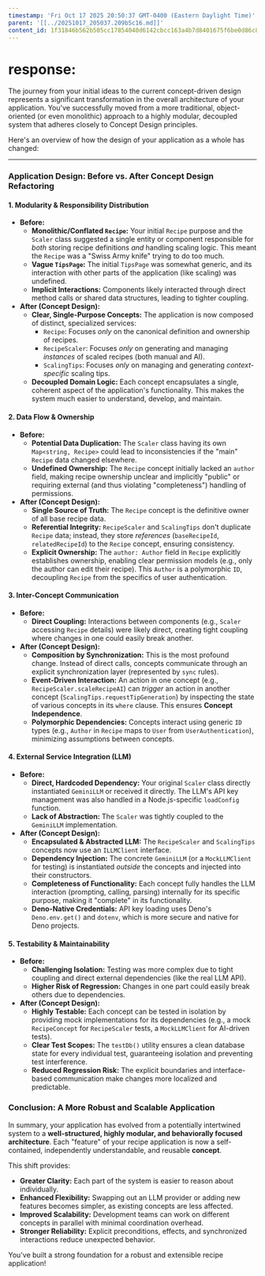 ```yaml
---
timestamp: 'Fri Oct 17 2025 20:50:37 GMT-0400 (Eastern Daylight Time)'
parent: '[[../20251017_205037.209b5c16.md]]'
content_id: 1f31846b562b505cc17854040d6142cbcc163a4b7d8401675f6be0d86c87366b
---
```


# response:

The journey from your initial ideas to the current concept-driven design represents a significant transformation in the overall architecture of your application. You've successfully moved from a more traditional, object-oriented (or even monolithic) approach to a highly modular, decoupled system that adheres closely to Concept Design principles.

Here's an overview of how the design of your application as a whole has changed:

***

### Application Design: Before vs. After Concept Design Refactoring

#### 1. **Modularity & Responsibility Distribution**

* **Before:**
  * **Monolithic/Conflated `Recipe`:** Your initial `Recipe` purpose and the `Scaler` class suggested a single entity or component responsible for *both* storing recipe definitions *and* handling scaling logic. This meant the `Recipe` was a "Swiss Army knife" trying to do too much.
  * **Vague `TipsPage`:** The initial `TipsPage` was somewhat generic, and its interaction with other parts of the application (like scaling) was undefined.
  * **Implicit Interactions:** Components likely interacted through direct method calls or shared data structures, leading to tighter coupling.
* **After (Concept Design):**
  * **Clear, Single-Purpose Concepts:** The application is now composed of distinct, specialized services:
    * `Recipe`: Focuses *only* on the canonical definition and ownership of recipes.
    * `RecipeScaler`: Focuses *only* on generating and managing *instances* of scaled recipes (both manual and AI).
    * `ScalingTips`: Focuses *only* on managing and generating *context-specific* scaling tips.
  * **Decoupled Domain Logic:** Each concept encapsulates a single, coherent aspect of the application's functionality. This makes the system much easier to understand, develop, and maintain.

#### 2. **Data Flow & Ownership**

* **Before:**
  * **Potential Data Duplication:** The `Scaler` class having its own `Map<string, Recipe>` could lead to inconsistencies if the "main" `Recipe` data changed elsewhere.
  * **Undefined Ownership:** The `Recipe` concept initially lacked an `author` field, making recipe ownership unclear and implicitly "public" or requiring external (and thus violating "completeness") handling of permissions.
* **After (Concept Design):**
  * **Single Source of Truth:** The `Recipe` concept is the definitive owner of all base recipe data.
  * **Referential Integrity:** `RecipeScaler` and `ScalingTips` don't duplicate `Recipe` data; instead, they store *references* (`baseRecipeId`, `relatedRecipeId`) to the `Recipe` concept, ensuring consistency.
  * **Explicit Ownership:** The `author: Author` field in `Recipe` explicitly establishes ownership, enabling clear permission models (e.g., only the author can edit their recipe). This `Author` is a polymorphic `ID`, decoupling `Recipe` from the specifics of user authentication.

#### 3. **Inter-Concept Communication**

* **Before:**
  * **Direct Coupling:** Interactions between components (e.g., `Scaler` accessing `Recipe` details) were likely direct, creating tight coupling where changes in one could easily break another.
* **After (Concept Design):**
  * **Composition by Synchronization:** This is the most profound change. Instead of direct calls, concepts communicate through an explicit synchronization layer (represented by `sync` rules).
  * **Event-Driven Interaction:** An action in one concept (e.g., `RecipeScaler.scaleRecipeAI`) can *trigger* an action in another concept (`ScalingTips.requestTipGeneration`) by inspecting the state of various concepts in its `where` clause. This ensures **Concept Independence**.
  * **Polymorphic Dependencies:** Concepts interact using generic `ID` types (e.g., `Author` in `Recipe` maps to `User` from `UserAuthentication`), minimizing assumptions between concepts.

#### 4. **External Service Integration (LLM)**

* **Before:**
  * **Direct, Hardcoded Dependency:** Your original `Scaler` class directly instantiated `GeminiLLM` or received it directly. The LLM's API key management was also handled in a Node.js-specific `loadConfig` function.
  * **Lack of Abstraction:** The `Scaler` was tightly coupled to the `GeminiLLM` implementation.
* **After (Concept Design):**
  * **Encapsulated & Abstracted LLM:** The `RecipeScaler` and `ScalingTips` concepts now use an `ILLMClient` interface.
  * **Dependency Injection:** The concrete `GeminiLLM` (or a `MockLLMClient` for testing) is instantiated *outside* the concepts and injected into their constructors.
  * **Completeness of Functionality:** Each concept fully handles the LLM interaction (prompting, calling, parsing) internally for its specific purpose, making it "complete" in its functionality.
  * **Deno-Native Credentials:** API key loading uses Deno's `Deno.env.get()` and `dotenv`, which is more secure and native for Deno projects.

#### 5. **Testability & Maintainability**

* **Before:**
  * **Challenging Isolation:** Testing was more complex due to tight coupling and direct external dependencies (like the real LLM API).
  * **Higher Risk of Regression:** Changes in one part could easily break others due to dependencies.
* **After (Concept Design):**
  * **Highly Testable:** Each concept can be tested in isolation by providing mock implementations for its dependencies (e.g., a mock `RecipeConcept` for `RecipeScaler` tests, a `MockLLMClient` for AI-driven tests).
  * **Clear Test Scopes:** The `testDb()` utility ensures a clean database state for every individual test, guaranteeing isolation and preventing test interference.
  * **Reduced Regression Risk:** The explicit boundaries and interface-based communication make changes more localized and predictable.

### Conclusion: A More Robust and Scalable Application

In summary, your application has evolved from a potentially intertwined system to a **well-structured, highly modular, and behaviorally focused architecture**. Each "feature" of your recipe application is now a self-contained, independently understandable, and reusable **concept**.

This shift provides:

* **Greater Clarity:** Each part of the system is easier to reason about individually.
* **Enhanced Flexibility:** Swapping out an LLM provider or adding new features becomes simpler, as existing concepts are less affected.
* **Improved Scalability:** Development teams can work on different concepts in parallel with minimal coordination overhead.
* **Stronger Reliability:** Explicit preconditions, effects, and synchronized interactions reduce unexpected behavior.

You've built a strong foundation for a robust and extensible recipe application!
